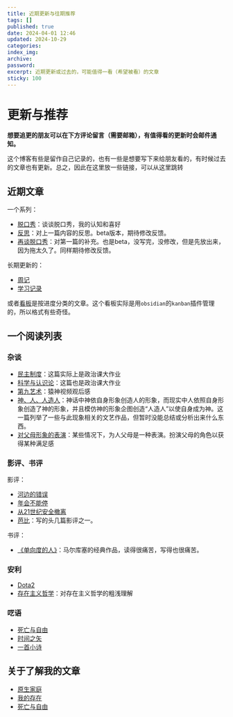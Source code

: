 ```yaml
---
title: 近期更新与往期推荐
tags: []
published: true
date: 2024-04-01 12:46
updated: 2024-10-29
categories:
index_img:
archive:
password:
excerpt: 近期更新或过去的，可能值得一看（希望被看）的文章
sticky: 100
---
```

# 更新与推荐

**想要追更的朋友可以在下方评论留言（需要邮箱），有值得看的更新时会邮件通知。**

这个博客有些是留作自己记录的，也有一些是想要写下来给朋友看的，有时候过去的文章也有更新。总之，因此在这里放一些链接，可以从这里跳转

## 近期文章
一个系列：
- [脱口秀](/hexo/essays/talkshow)：谈谈脱口秀，我的认知和喜好
- [反思](/hexo/essays/introspection)：对上一篇内容的反思。beta版本，期待修改反馈。
- [再谈脱口秀](/hexo/essays/talkshow-patch)：对第一篇的补充。也是beta，没写完，没修改，但是先放出来，因为拖太久了。同样期待修改反馈。

长期更新的：
- [周记](/hexo/diary/week)
- [学习记录](/hexo/dynamic/study-daily)

或者[看板](/hexo/dynamic/kanban)是按进度分类的文章。这个看板实际是用`obsidian`的`kanban`插件管理的，所以格式有些奇怪。
## 一个阅读列表

### 杂谈
- [民主制度](/hexo/essays/democracyold)：这篇实际上是政治课大作业
- [科学与认识论](/hexo/essays/science)：这篇也是政治课大作业
- [第九艺术](/hexo/essays/art9game)：猿神视频观后感
- [神、人、人造人](/hexo/essays/replicant)：神话中神依自身形象创造人的形象，而现实中人依照自身形象创造了神的形象，并且模仿神的形象企图创造“人造人”以使自身成为神。这一篇列举了一些与此现象相关的文艺作品，但暂时没能总结或分析出来什么东西。
- [对父母形象的表演](/hexo/memo/actingparents)：某些情况下，为人父母是一种表演。扮演父母的角色以获得某种满足感

### 影评、书评

影评：
- [河边的错误](/hexo/essays/onlytheriverflows)
- [年会不能停](/hexo/essays/JohnnyKeepWalking)
- [从21世纪安全撤离](/hexo/essays/evacuate)
- [芭比](/hexo/essays/Barbie)：写的头几篇影评之一。

书评：

- [《单向度的人》](/hexo/essays/one-dimensional-man)：马尔库塞的经典作品，读得很痛苦，写得也很痛苦。

### 安利

- [Dota2](/hexo/diary/ti12)
- [存在主义哲学](/hexo/essays/introexistentialism)：对存在主义哲学的粗浅理解

### 呓语

- [死亡与自由](/hexo/contemplation/free-and-death)
- [时间之矢](/hexo/memo/arrowoftime)
- [一首小诗](/hexo/memo/No)

## 关于了解我的文章
- [原生家庭](/hexo/essays/homeless)
- [我的存在](/hexo/contemplation/Existence)
- [死亡与自由](/hexo/contemplation/free-and-death)
